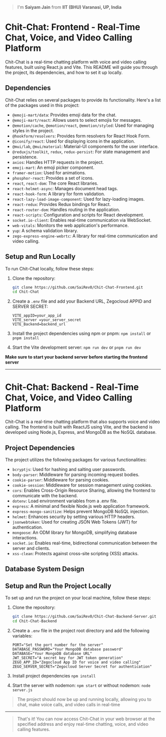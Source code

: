 > I'm **Saiyam Jain** from **IIT (BHU) Varanasi, UP, India**

# Chit-Chat: Frontend - Real-Time Chat, Voice, and Video Calling Platform

Chit-Chat is a real-time chatting platform with voice and video calling features, built using React.js and Vite. This README will guide you through the project, its dependencies, and how to set it up locally.

## Dependencies

Chit-Chat relies on several packages to provide its functionality. Here's a list of the packages used in this project:

- `@emoji-mart/data`: Provides emoji data for the chat.
- `@emoji-mart/react`: Allows users to select emojis for messages.
- `@emotion/cache`, `@emotion/react`, `@emotion/styled`: Used for managing styles in the project.
- `@hookform/resolvers`: Provides form resolvers for React Hook Form.
- `@iconify/react`: Used for displaying icons in the application.
- `@mui/lab`, `@mui/material`: Material-UI components for the user interface.
- `@reduxjs/toolkit`, `redux`, `redux-persist`: For state management and persistence.
- `axios`: Handles HTTP requests in the project.
- `emoji-mart`: An emoji picker component.
- `framer-motion`: Used for animations.
- `phosphor-react`: Provides a set of icons.
- `react`, `react-dom`: The core React libraries.
- `react-helmet-async`: Manages document head tags.
- `react-hook-form`: A library for form validation.
- `react-lazy-load-image-component`: Used for lazy-loading images.
- `react-redux`: Provides Redux bindings for React.
- `react-router-dom`: Handles routing in the application.
- `react-scripts`: Configuration and scripts for React development.
- `socket.io-client`: Enables real-time communication via WebSocket.
- `web-vitals`: Monitors the web application's performance.
- `yup`: A schema validation library.
- `zego-express-engine-webrtc`: A library for real-time communication and video calling.

## Setup and Run Locally

To run Chit-Chat locally, follow these steps:

1. Clone the repository:

   ```bash
   git clone https://github.com/SaiRev0/Chit-Chat-Frontend.git
   cd Chit-Chat
   ```

2. Create a `.env` file and add your Backend URL, Zegocloud APPID and SERVER SECRET:

   ```env
   VITE_appID=your_app_id
   VITE_server =your_server_secret
   VITE_Backend=backend_url
   ```

3. Install the project dependencies using npm or pnpm:
   `npm install`
   or
   `pnpm install`
   <br/>

4. Start the Vite development server:
   `npm run dev`
   or
   `pnpm run dev`
   <br/>

**Make sure to start your backend server before starting the frontend server**

---

# Chit-Chat: Backend - Real-Time Chat, Voice, and Video Calling Platform

Chit-Chat is a real-time chatting platform that also supports voice and video calling. The frontend is built with ReactJS using Vite, and the backend is developed using Node.js, Express, and MongoDB as the NoSQL database.

## Project Dependencies

The project utilizes the following packages for various functionalities:

- `bcryptjs`: Used for hashing and salting user passwords.
- `body-parser`: Middleware for parsing incoming request bodies.
- `cookie-parser`: Middleware for parsing cookies.
- `cookie-session`: Middleware for session management using cookies.
- `cors`: Enables Cross-Origin Resource Sharing, allowing the frontend to communicate with the backend.
- `dotenv`: Load environment variables from a .env file.
- `express`: A minimal and flexible Node.js web application framework.
- `express-mongo-sanitize`: Helps prevent MongoDB NoSQL injection.
- `helmet`: Enhances security by setting various HTTP headers.
- `jsonwebtoken`: Used for creating JSON Web Tokens (JWT) for authentication.
- `mongoose`: An ODM library for MongoDB, simplifying database interactions.
- `socket.io`: Enables real-time, bidirectional communication between the server and clients.
- `xss-clean`: Protects against cross-site scripting (XSS) attacks.

## Database System Design

## Setup and Run the Project Locally

To set up and run the project on your local machine, follow these steps:

1. Clone the repository:

   ```bash
   git clone https://github.com/SaiRev0/Chit-Chat-Backend-Server.git
   cd Chit-Chat-Backend
   ```

2. Create a `.env` file in the project root directory and add the following variables:

   ```env
   PORT="Set the port number for the server"
   DATABASE_PASSWORD="Your MongoDB database password"
   DATABASE="Your MongoDB database URL"
   JWT_SECRET="A secret key for JWT token generation"
   ZEGO_APP_ID="Zegocloud App ID for voice and video calling"
   ZEGO_SERVER_SECRET="Zegocloud Server Secret for authentication"
   ```

3. Install project dependencies `npm install`

4. Start the server with nodemon: `npm start` or without nodemon: `node server.js`

> The project should now be up and running locally, allowing you to chat, make voice calls, and video calls in real-time

---

> That's it! You can now access Chit-Chat in your web browser at the specified address and enjoy real-time chatting, voice, and video calling features.
